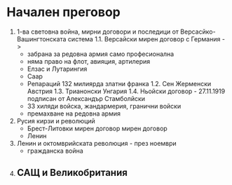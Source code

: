 Начален преговор
================

1. 1-ва световна война, мирни договори и последици от Версасйко-Вашингтонската система
1.1.	Версайски мирен договор с Германия ->
	- забрана за редовна армия само професионална
	- няма право на флот, авияция, артилерия
	- Елзас и Лутарингия
	- Саар
	- Репараций 132 милиярда златни франка
1.2.	Сен Жерменски Австрия
1.3.	Трианонски Унгария
1.4.	Ньойски договор - 27.11.1919 подписан от Александър Стамболйски
	- 33 хиляди войска, жандармерия, гранични войски
	- премахване на редовна армия
2. Русия кирзи и революций
	- Брест-Литовки мирен договор мирен договор
	- Ленин
3. Ленин и октомврийската революция - през ноември
	- гражданска война 
4. САЩ и Великобритания
	- 
